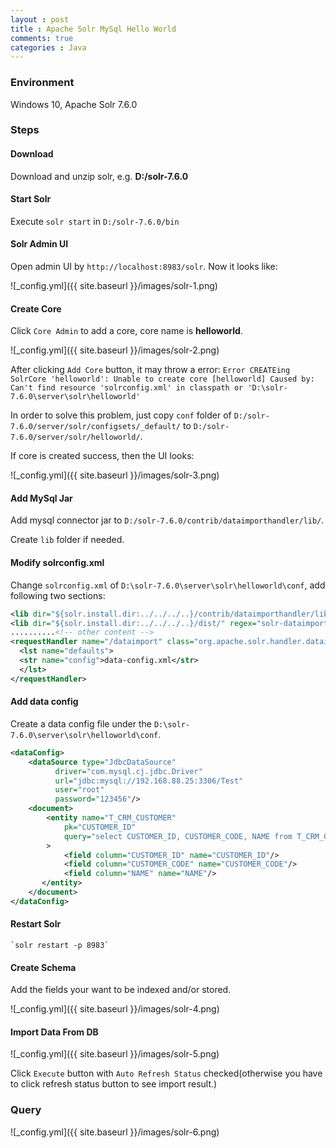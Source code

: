 ```yaml
---
layout : post
title : Apache Solr MySql Hello World
comments: true
categories : Java
---
```


### Environment

  Windows 10, Apache Solr 7.6.0
  
### Steps

#### Download

  Download and unzip solr, e.g. **D:/solr-7.6.0**
  
#### Start Solr

  Execute `solr start` in `D:/solr-7.6.0/bin`
  
#### Solr Admin UI

  Open admin UI by `http://localhost:8983/solr`. Now it looks like:
  
  ![_config.yml]({{ site.baseurl }}/images/solr-1.png)
  
#### Create Core

  Click `Core Admin` to add a core, core name is **helloworld**.
  
  ![_config.yml]({{ site.baseurl }}/images/solr-2.png)
  
  After clicking `Add Core` button, it may throw a error:
  `Error CREATEing SolrCore 'helloworld': Unable to create core [helloworld] Caused by: Can't find resource 'solrconfig.xml' in classpath or 'D:\solr-7.6.0\server\solr\helloworld'`
  
  In order to solve this problem, just copy `conf` folder of `D:/solr-7.6.0/server/solr/configsets/_default/` to
  `D:/solr-7.6.0/server/solr/helloworld/`.
  
  If core is created success, then the UI looks:
  
  ![_config.yml]({{ site.baseurl }}/images/solr-3.png)
  
#### Add MySql Jar

  Add mysql connector jar to `D:/solr-7.6.0/contrib/dataimporthandler/lib/`.
  
  Create `lib` folder if needed.
  
#### Modify solrconfig.xml

  Change `solrconfig.xml` of `D:\solr-7.6.0\server\solr\helloworld\conf`, add following two sections:
  
  ```xml
  <lib dir="${solr.install.dir:../../../..}/contrib/dataimporthandler/lib" regex=".*\.jar" />
  <lib dir="${solr.install.dir:../../../..}/dist/" regex="solr-dataimporthandler-.*\.jar" />
  ..........<!-- other content -->
  <requestHandler name="/dataimport" class="org.apache.solr.handler.dataimport.DataImportHandler">
    <lst name="defaults">
    <str name="config">data-config.xml</str>
    </lst>
  </requestHandler>
  ```
  
#### Add data config

  Create a data config file under the `D:\solr-7.6.0\server\solr\helloworld\conf`.
  
  ```xml
  <dataConfig>
      <dataSource type="JdbcDataSource"
            driver="com.mysql.cj.jdbc.Driver"
            url="jdbc:mysql://192.168.88.25:3306/Test"
            user="root"
            password="123456"/>
      <document>
          <entity name="T_CRM_CUSTOMER"
              pk="CUSTOMER_ID"
              query="select CUSTOMER_ID, CUSTOMER_CODE, NAME from T_CRM_CUSTOMER"
          >
              <field column="CUSTOMER_ID" name="CUSTOMER_ID"/>
              <field column="CUSTOMER_CODE" name="CUSTOMER_CODE"/>
              <field column="NAME" name="NAME"/>
         </entity>
      </document>
  </dataConfig>
  ```
  
#### Restart Solr
  
    `solr restart -p 8983`
    
#### Create Schema

  Add the fields your want to be indexed and/or stored.
  
  ![_config.yml]({{ site.baseurl }}/images/solr-4.png)
  
#### Import Data From DB

  ![_config.yml]({{ site.baseurl }}/images/solr-5.png)
  
  Click `Execute` button with `Auto Refresh Status` checked(otherwise you have to click refresh status button to see import result.)
  
### Query

  ![_config.yml]({{ site.baseurl }}/images/solr-6.png)
  
